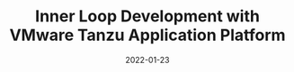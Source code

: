 ---
contentPage: "/guides/tanzu-application-platform-inner-loop/index.md"
date: '2022-01-23'
lastmod: '2022-01-23'
layout: single
title: Inner Loop Development with VMware Tanzu Application Platform
weight: 6
tags: []
---